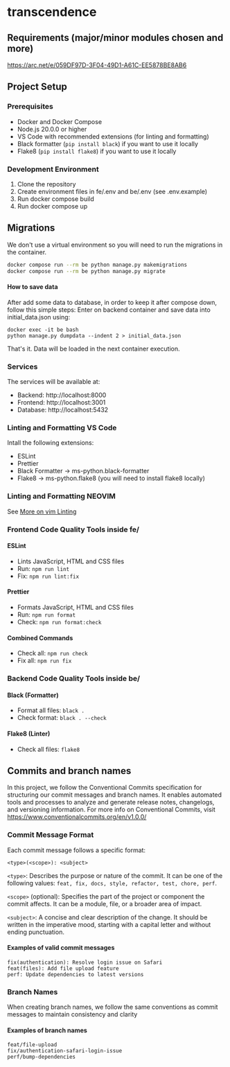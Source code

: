 # transcendence

## Requirements (major/minor modules chosen and more)
https://arc.net/e/059DF97D-3F04-49D1-A61C-EE5878BE8AB6

## Project Setup

### Prerequisites
- Docker and Docker Compose
- Node.js 20.0.0 or higher
- VS Code with recommended extensions (for linting and formatting)
- Black formatter (`pip install black`) if you want to use it locally
- Flake8 (`pip install flake8`) if you want to use it locally

### Development Environment
1. Clone the repository
2. Create environment files in fe/.env and be/.env (see .env.example)
3. Run docker compose build
4. Run docker compose up

## Migrations
We don't use a virtual environment so you will need to run the migrations in the container.

```bash
docker compose run --rm be python manage.py makemigrations
docker compose run --rm be python manage.py migrate
```

#### How to save data

After add some data to database, in order to keep it after compose down, follow this simple steps:
Enter on backend container and save data into initial_data.json using:
```code
docker exec -it be bash
python manage.py dumpdata --indent 2 > initial_data.json
```
That's it. Data will be loaded in the next container execution.

### Services
The services will be available at:
- Backend: http://localhost:8000
- Frontend: http://localhost:3001
- Database: http://localhost:5432

### Linting and Formatting VS Code
Intall the following extensions:
- ESLint
- Prettier
- Black Formatter -> ms-python.black-formatter
- Flake8 -> ms-python.flake8 (you will need to install flake8 locally)

### Linting and Formatting NEOVIM  
See [More on vim Linting](./fe/vim.md)

### Frontend Code Quality Tools inside fe/
#### ESLint
- Lints JavaScript, HTML and CSS files
- Run: `npm run lint`
- Fix: `npm run lint:fix`

#### Prettier
- Formats JavaScript, HTML and CSS files
- Run: `npm run format`
- Check: `npm run format:check`

#### Combined Commands
- Check all: `npm run check`
- Fix all: `npm run fix`

### Backend Code Quality Tools inside be/
#### Black (Formatter)
- Format all files: `black .`
- Check format: `black . --check`

#### Flake8 (Linter)
- Check all files: `flake8`

## Commits and branch names

In this project, we follow the Conventional Commits specification for structuring our commit messages and branch names. It enables automated tools and processes to analyze and generate release notes, changelogs, and versioning information. For more info on Conventional Commits, visit <https://www.conventionalcommits.org/en/v1.0.0/>

### Commit Message Format

Each commit message follows a specific format:

```code
<type>(<scope>): <subject>
```

`<type>`: Describes the purpose or nature of the commit. It can be one of the following values: `feat, fix, docs, style, refactor, test, chore, perf`.

`<scope>` (optional): Specifies the part of the project or component the commit affects. It can be a module, file, or a broader area of impact.

`<subject>`: A concise and clear description of the change. It should be written in the imperative mood, starting with a capital letter and without ending punctuation.

#### Examples of valid commit messages

```code
fix(authentication): Resolve login issue on Safari
feat(files): Add file upload feature
perf: Update dependencies to latest versions
```

### Branch Names

When creating branch names, we follow the same conventions as commit messages to maintain consistency and clarity

#### Examples of branch names

```code
feat/file-upload
fix/authentication-safari-login-issue
perf/bump-dependencies
```
